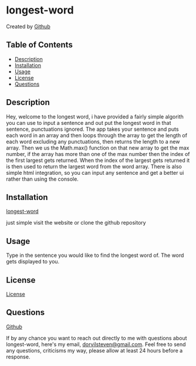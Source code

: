 # longest-word

  Created by [Github](https://www.github.com/dorvilsteven)

  ## Table of Contents
  
  - [Description](#Description)
  - [Installation](#Installation)
  - [Usage](#Usage)
  - [License](#License)
  - [Questions](#Questions)
  
  ## Description 
  Hey, welcome to the longest word, i have provided a fairly simple algorith you can use to input a sentence and out put the longest word in that sentence, punctuations ignored. The app takes your sentence and puts each word in an array and then loops through the array to get the length of each word excluding any punctuations, then returns the length to a new array. Then we us the Math.max() function on that new array to get the max number, if the array has more than one of the max number then the index of the first largest gets returned. When the index of the largest gets returned it is then used to return the largest word from the word array. There is also simple html integration, so you can input any sentence and get a better ui rather than using the console. 

  ## Installation
  [longest-word](https://github.com/dorvilsteven/longest-word)
  
  just simple visit the website or clone the github repository

  ## Usage
  Type in the sentence you would like to find the longest word of. The word gets displayed to you.
  
  ## License
  [License](https://opensource.org/licenses/MIT)

  ## Questions
  
  [Github](https://www.github.com/dorvilsteven)
  
  If by any chance you want to reach out directly to me with questions about longest-word, here's my email, dorvilsteven@gmail.com. Feel free to send any questions, criticisms  my way, please allow at least 24 hours before a response.